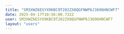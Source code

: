 ```yaml
---
title: "SM3XWZ6ESYX9KBC9T202ZX8QGFNWP6J3696HNCWF7"
date: 2025-04-17T10:56:00.732Z
user: SM3XWZ6ESYX9KBC9T202ZX8QGFNWP6J3696HNCWF7
layout: "users"
---
```

    